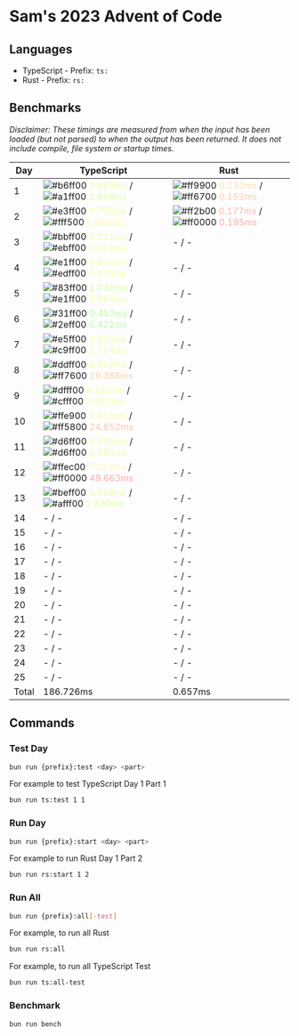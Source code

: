 # Sam's 2023 Advent of Code

## Languages

- TypeScript - Prefix: `ts:`
- Rust - Prefix: `rs:`

## Benchmarks

<!--BENCHMARKSTART-->
*Disclaimer: These timings are measured from when the input has been loaded (but not parsed) to when the output has been returned. It does not include compile, file system or startup times.*

|Day|TypeScript|Rust|
|-|-|-|
|1|![#b6ff00](https://placehold.co/10x10/b6ff00/b6ff00.png) <span style="color: #e7ffaa">3.066ms</span> / ![#a1ff00](https://placehold.co/10x10/a1ff00/a1ff00.png) <span style="color: #e0ffaa">2.446ms</span>|![#ff9900](https://placehold.co/10x10/ff9900/ff9900.png) <span style="color: #ffddaa">0.133ms</span> / ![#ff6700](https://placehold.co/10x10/ff6700/ff6700.png) <span style="color: #ffccaa">0.153ms</span>|
|2|![#e3ff00](https://placehold.co/10x10/e3ff00/e3ff00.png) <span style="color: #f6ffaa">4.758ms</span> / ![#fff500](https://placehold.co/10x10/fff500/fff500.png) <span style="color: #fffcaa">6.660ms</span>|![#ff2b00](https://placehold.co/10x10/ff2b00/ff2b00.png) <span style="color: #ffb8aa">0.177ms</span> / ![#ff0000](https://placehold.co/10x10/ff0000/ff0000.png) <span style="color: #ffaaaa">0.195ms</span>|
|3|![#bbff00](https://placehold.co/10x10/bbff00/bbff00.png) <span style="color: #e8ffaa">3.211ms</span> / ![#ebff00](https://placehold.co/10x10/ebff00/ebff00.png) <span style="color: #f8ffaa">5.094ms</span>|- / -|
|4|![#e1ff00](https://placehold.co/10x10/e1ff00/e1ff00.png) <span style="color: #f5ffaa">4.670ms</span> / ![#edff00](https://placehold.co/10x10/edff00/edff00.png) <span style="color: #f9ffaa">5.208ms</span>|- / -|
|5|![#83ff00](https://placehold.co/10x10/83ff00/83ff00.png) <span style="color: #d6ffaa">1.736ms</span> / ![#e1ff00](https://placehold.co/10x10/e1ff00/e1ff00.png) <span style="color: #f5ffaa">4.655ms</span>|- / -|
|6|![#31ff00](https://placehold.co/10x10/31ff00/31ff00.png) <span style="color: #baffaa">0.457ms</span> / ![#2eff00](https://placehold.co/10x10/2eff00/2eff00.png) <span style="color: #b9ffaa">0.422ms</span>|- / -|
|7|![#e5ff00](https://placehold.co/10x10/e5ff00/e5ff00.png) <span style="color: #f6ffaa">4.809ms</span> / ![#c9ff00](https://placehold.co/10x10/c9ff00/c9ff00.png) <span style="color: #edffaa">3.704ms</span>|- / -|
|8|![#ddff00](https://placehold.co/10x10/ddff00/ddff00.png) <span style="color: #f4ffaa">4.468ms</span> / ![#ff7600](https://placehold.co/10x10/ff7600/ff7600.png) <span style="color: #ffd1aa">19.366ms</span>|- / -|
|9|![#dfff00](https://placehold.co/10x10/dfff00/dfff00.png) <span style="color: #f4ffaa">4.582ms</span> / ![#cfff00](https://placehold.co/10x10/cfff00/cfff00.png) <span style="color: #efffaa">3.922ms</span>|- / -|
|10|![#ffe900](https://placehold.co/10x10/ffe900/ffe900.png) <span style="color: #fff8aa">7.413ms</span> / ![#ff5800](https://placehold.co/10x10/ff5800/ff5800.png) <span style="color: #ffc7aa">24.652ms</span>|- / -|
|11|![#d6ff00](https://placehold.co/10x10/d6ff00/d6ff00.png) <span style="color: #f1ffaa">4.191ms</span> / ![#d6ff00](https://placehold.co/10x10/d6ff00/d6ff00.png) <span style="color: #f1ffaa">4.185ms</span>|- / -|
|12|![#ffec00](https://placehold.co/10x10/ffec00/ffec00.png) <span style="color: #fff9aa">7.222ms</span> / ![#ff0000](https://placehold.co/10x10/ff0000/ff0000.png) <span style="color: #ffaaaa">49.663ms</span>|- / -|
|13|![#beff00](https://placehold.co/10x10/beff00/beff00.png) <span style="color: #e9ffaa">3.328ms</span> / ![#afff00](https://placehold.co/10x10/afff00/afff00.png) <span style="color: #e4ffaa">2.839ms</span>|- / -|
|14|- / -|- / -|
|15|- / -|- / -|
|16|- / -|- / -|
|17|- / -|- / -|
|18|- / -|- / -|
|19|- / -|- / -|
|20|- / -|- / -|
|21|- / -|- / -|
|22|- / -|- / -|
|23|- / -|- / -|
|24|- / -|- / -|
|25|- / -|- / -|
|Total|186.726ms|0.657ms|
<!--BENCHMARKEND-->

## Commands

### Test Day

```bash
bun run {prefix}:test <day> <part>
```

For example to test TypeScript Day 1 Part 1
```bash
bun run ts:test 1 1
```

### Run Day

```bash
bun run {prefix}:start <day> <part>
```

For example to run Rust Day 1 Part 2
```bash
bun run rs:start 1 2
```

### Run All

```bash
bun run {prefix}:all[-test]
```

For example, to run all Rust

```bash
bun run rs:all
```

For example, to run all TypeScript Test

```bash
bun run ts:all-test
```

### Benchmark

```bash
bun run bench
```
